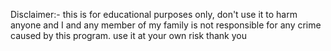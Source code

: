 Disclaimer:-
this is for educational purposes only, don't use it to harm anyone and I
and any member of my family is not responsible for any crime caused by
this program. use it at your own risk
thank you

